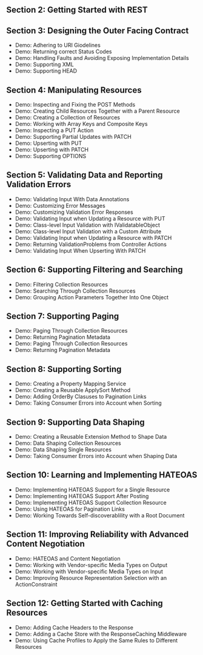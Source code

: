 ## Section 2: Getting Started with REST
## Section 3: Designing the Outer Facing Contract
* Demo: Adhering to URI Giodelines
* Demo: Returning correct Status Codes
* Demo: Handling Faults and Avoiding Exposing Implementation Details
* Demo: Supporting XML
* Demo: Supporting HEAD
## Section 4: Manipulating Resources
* Demo: Inspecting and Fixing the POST Methods
* Demo: Creating Child Resources Together with a Parent Resource
* Demo: Creating a Collection of Resources
* Demo: Working with Array Keys and Composite Keys
* Demo: Inspecting a PUT Action
* Demo: Supporting Partial Updates with PATCH
* Demo: Upserting with PUT
* Demo: Upserting with PATCH
* Demo: Supporting OPTIONS
## Section 5: Validating Data and Reporting Validation Errors
* Demo: Validating Input With Data Annotations
* Demo: Customizing Error Messages
* Demo: Customizing Validation Error Responses
* Demo: Validating Input when Updating a Resource with PUT
* Demo: Class-level Input Validation with IValidatableObject
* Demo: Class-level Input Validation with a Custom Attribute
* Demo: Validating Input when Updating a Resource with PATCH
* Demo: Returning ValidationProblems from Controller Actions
* Demo: Validating Input When Upserting With PATCH
## Section 6: Supporting Filtering and Searching
* Demo: Filtering Collection Resources
* Demo: Searching Through Collection Resources
* Demo: Grouping Action Parameters Together Into One Object
## Section 7: Supporting Paging
* Demo: Paging Through Collection Resources
* Demo: Returning Pagination Metadata
* Demo: Paging Through Collection Resources
* Demo: Returning Pagination Metadata
## Section 8: Supporting Sorting
* Demo: Creating a Property Mapping Service
* Demo: Creating a Reusable ApplySort Method
* Demo: Adding OrderBy Clasuses to Pagination Links
* Demo: Taking Consumer Errors into Account when Sorting
## Section 9: Supporting Data Shaping
* Demo: Creating a Reusable Extension Method to Shape Data
* Demo: Data Shaping Collection Resources
* Demo: Data Shaping Single Resources
* Demo: Taking Consumer Errors into Account when Shaping Data
## Section 10: Learning and Implementing HATEOAS
* Demo: Implementing HATEOAS Support for a Single Resource
* Demo: Implementing HATEOAS Support After Posting
* Demo: Implementing HATEOAS Support Collection Resource
* Demo: Using HATEOAS for Pagination Links
* Demo: Working Towards Self-discoverablility with a Root Document
## Section 11: Improving Reliability with Advanced Content Negotiation
* Demo: HATEOAS and Content Negotiation
* Demo: Working with Vendor-specific Media Types on Output
* Demo: Working with Vendor-specific Media Types on Input
* Demo: Improving Resource Representation Selection with an ActionConstraint
## Section 12: Getting Started with Caching Resources
* Demo: Adding Cache Headers to the Response
* Demo: Adding a Cache Store with the ResponseCaching Middleware
* Demo: Using Cache Profiles to Apply the Same Rules to Different Resources